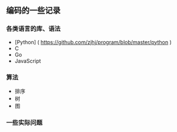 ## 编码的一些记录

### 各类语言的库、语法
- [Python] ( https://github.com/zjhj/program/blob/master/python )
- C
- Go
- JavaScript

### 算法
- 排序
- 树
- 图

### 一些实际问题
